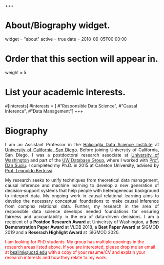 +++
# About/Biography widget.
widget = "about"
active = true
date = 2018-09-05T00:00:00

# Order that this section will appear in.
weight = 5

# List your academic interests.
#[interests]
#interests = [
#"Responsible Data Science",
#"Causal Inference",
#"Data Management"]
+++

# Biography


<p style='text-align: justify;'>
I am an Assistant Professor in the <a href="https://datascience.ucsd.edu/">Halıcıoğlu Data Science Institute</a> at <a href="https://ucsd.edu/">University of California, San Diego</a>. Before joining University of California, San Diego, I was a postdoctoral research associate at <a href="https://www.washington.edu/">University of Washington</a> and part of the <a href="http://db.cs.washington.edu/">UW Database Group</a>, where I worked with <a href="https://homes.cs.washington.edu/~suciu/">Prof. Dan Suciu</a>. I completed my Ph.D. in 2015 at Carleton University, advised by <a href="http://people.scs.carleton.ca/~bertossi/">Prof. Leopoldo Bertossi</a>. </p>


<p style='text-align: justify;'>
My research seeks to unify techniques from theoretical data management, causal inference and machine learning to develop a new generation of decision-support systems that help people with heterogeneous background to interpret data. My ongoing work in causal relational learning aims to develop the necessary conceptual foundations to make causal inference from complex relational data. Further, my research in the area of responsible data science develops needed foundations for ensuring fairness and accountability in the era of data-driven decisions. I am a recipient of a <b>Postdoc Research Award</b> at Univeirsty of Washington, a <b>Best Demonstration Paper Award</b> at VLDB 2018, a <b>Best Paper Award</b> at SIGMOD 2019 and a <b>Reserach Highlight Award </b> at  SIGMOD 2020.</p>
<p style='text-align: justify;'>

<span style="color: red"> I am looking for PhD students. My group has multiple openings in the research areas listed above. If you are interested, please drop me an email at <a href="mailto:bsalimi@ucsd.edu">bsalimi@ucsd.edu</a>   with a copy of your resume/CV and explain your research interests and how they relate to my work.</span></p>






